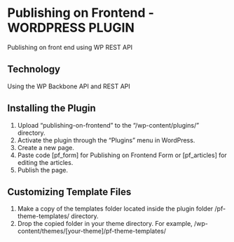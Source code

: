 # Publishing on Frontend - WORDPRESS PLUGIN
Publishing on front end using WP REST API

## Technology
Using the WP Backbone API and REST API

## Installing the Plugin
1. Upload “publishing-on-frontend” to the “/wp-content/plugins/” directory.
2. Activate the plugin through the “Plugins” menu in WordPress.
3. Create a new page.
4. Paste code [pf_form] for Publishing on Frontend Form or [pf_articles] for editing the articles. 
5. Publish the page. 

## Customizing Template Files
1. Make a copy of the templates folder located inside the plugin folder /pf-theme-templates/ directory. 
2. Drop the copied folder in your theme directory. For example, /wp-content/themes/[your-theme]/pf-theme-templates/